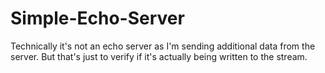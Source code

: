 # Simple-Echo-Server

Technically it's not an echo server as I'm sending additional data
from the server. But that's just to verify if it's actually being
written to the stream.
